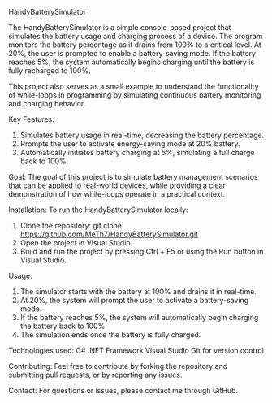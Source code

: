 HandyBatterySimulator

The HandyBatterySimulator is a simple console-based project that simulates the battery usage and charging process of a device. The program monitors the battery percentage as it drains from 100% to a critical level. At 20%, the user is prompted to enable a battery-saving mode. If the battery reaches 5%, the system automatically begins charging until the battery is fully recharged to 100%.

This project also serves as a small example to understand the functionality of while-loops in programming by simulating continuous battery monitoring and charging behavior.

Key Features:
1. Simulates battery usage in real-time, decreasing the battery percentage.
2. Prompts the user to activate energy-saving mode at 20% battery.
3. Automatically initiates battery charging at 5%, simulating a full charge back to 100%.

Goal: 
The goal of this project is to simulate battery management scenarios that can be applied to real-world devices, while providing a clear demonstration of how while-loops operate in a practical context.

Installation:
To run the HandyBatterySimulator locally:

1. Clone the repository: git clone https://github.com/MeTh7/HandyBatterySimulator.git
2. Open the project in Visual Studio.
3. Build and run the project by pressing Ctrl + F5 or using the Run button in Visual Studio.

Usage:
1. The simulator starts with the battery at 100% and drains it in real-time.
2. At 20%, the system will prompt the user to activate a battery-saving mode.
3. If the battery reaches 5%, the system will automatically begin charging the battery back to 100%.
4. The simulation ends once the battery is fully charged.

Technologies used:
C#
.NET Framework
Visual Studio
Git for version control

Contributing:
Feel free to contribute by forking the repository and submitting pull requests, or by reporting any issues.

Contact:
For questions or issues, please contact me through GitHub.

